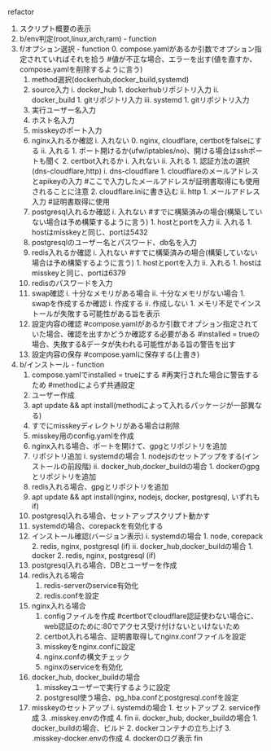 refactor

1. スクリプト概要の表示
2. b/env判定(root,linux,arch,ram) - function
3. f/オプション選択 - function
    0. compose.yamlがあるか引数でオプション指定されていればそれを拾う #値が不正な場合、エラーを出す(値を直すか、compose.yamlを削除するように言う)
    1. method選択(dockerhub,docker_build,systemd)
    2. source入力
        i. docker_hub
            1. dockerhubリポジトリ入力
        ii. docker_build
            1. gitリポジトリ入力
        iii. systemd
            1. gitリポジトリ入力
    3. 実行ユーザー名入力
    4. ホスト名入力
    5. misskeyのポート入力
    6. nginx入れるか確認
        i. 入れない
            0. nginx, cloudflare, certbotをfalseにする
        ii. 入れる
            1. ポート開けるか(ufw/iptables/no)、開ける場合はsshポートも聞く
            2. certbot入れるか
                i. 入れない
                ii. 入れる
                    1. 認証方法の選択(dns-cloudflare,http)
                        i. dns-cloudflare
                            1. cloudflareのメールアドレスとapikeyの入力 #ここで入力したメールアドレスが証明書取得にも使用されることに注意
                            2. cloudflare.iniに書き込む
                        ii. http
                            1. メールアドレス入力 #証明書取得に使用
    7. postgresql入れるか確認
        i. 入れない #すでに構築済みの場合(構築していない場合は予め構築するように言う)
            1. hostとportを入力
        ii. 入れる
            1. hostはmisskeyと同じ、portは5432
    8. postgresqlのユーザー名とパスワード、db名を入力
    9. redis入れるか確認
        i. 入れない #すでに構築済みの場合(構築していない場合は予め構築するように言う)
            1. hostとportを入力
        ii. 入れる
            1. hostはmisskeyと同じ、portは6379
    10. redisのパスワードを入力
    11. swap確認
        i. 十分なメモリがある場合
        ii. 十分なメモリがない場合
            1. swapを作成するか確認
                i. 作成する
                ii. 作成しない
                    1. メモリ不足でインストールが失敗する可能性がある旨を表示
    12. 設定内容の確認 #compose.yamlがあるか引数でオプション指定されていた場合、確認を出すかどうか確認する必要がある #installed = trueの場合、失敗する&データが失われる可能性がある旨の警告を出す
    13. 設定内容の保存 #compose.yamlに保存する(上書き)
4. b/インストール - function
    1. compose.yamlでinstalled = trueにする #再実行された場合に警告するため
    #methodによらず共通設定
    2. ユーザー作成
    3. apt update && apt install(methodによって入れるパッケージが一部異なる)
    4. すでにmisskeyディレクトリがある場合は削除
    5. misskey用のconfig.yamlを作成
    6. nginx入れる場合、ポートを開けて、gpgとリポジトリを追加
    7. リポジトリ追加
        i. systemdの場合
            1. nodejsのセットアップをする(インストールの前段階)
        ii. docker_hub,docker_buildの場合
            1. dockerのgpgとリポジトリを追加
    8. redis入れる場合、gpgとリポジトリを追加
    9. apt update && apt install(nginx, nodejs, docker, postgresql, いずれもif)
    10. postgresql入れる場合、セットアップスクリプト動かす
    10. systemdの場合、corepackを有効化する
    11. インストール確認(バージョン表示)
        i. systemdの場合
            1. node, corepack
            2. redis, nginx, postgresql (if)
        ii. docker_hub,docker_buildの場合
            1. docker
            2. redis, nginx, postgresql (if)
    11. postgresql入れる場合、DBとユーザーを作成
    12. redis入れる場合
        1. redis-serverのservice有効化
        2. redis.confを設定
    13. nginx入れる場合
        1. configファイルを作成 #certbotでcloudflare認証使わない場合に、web認証のために:80でアクセス受け付けないといけないため
        2. certbot入れる場合、証明書取得してnginx.confファイルを設定
        3. misskeyをnginx.confに設定
        4. nginx.confの構文チェック
        5. nginxのserviceを有効化
    14. docker_hub, docker_buildの場合
        1. misskeyユーザーで実行するように設定
        2. postgresql使う場合、pg_hba.confとpostgresql.confを設定
    15. misskeyのセットアップ
        i. systemdの場合
            1. セットアップ
            2. service作成
            3. .misskey.envの作成
            4. fin
        ii. docker_hub, docker_buildの場合
            1. docker_buildの場合、ビルド
            2. dockerコンテナの立ち上げ
            3. .misskey-docker.envの作成
            4. dockerのログ表示
fin